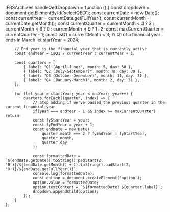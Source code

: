 IFRSArchives.handleQedDropdown = function () {
        const dropdown = document.getElementById('selectQED');
        const currentDate = new Date();
        const currentYear = currentDate.getFullYear();
        const currentMonth = currentDate.getMonth();
        const currentQuarter = currentMonth < 3 ? 3 : currentMonth < 6 ? 0 : currentMonth < 9 ? 1 : 2;
        const maxCurrentQuarter = currentQuarter - 1;
        const isQ1 = currentMonth < 3; // Q1 of a financial year ends in March
        let startYear = 2024;

        // End year is the financial year that is currently active
        const endYear = isQ1 ? currentYear : currentYear + 1;

        const quarters = [
            { label: "Q1 (April-June)", month: 5, day: 30 },
            { label: "Q2 (July-September)", month: 8, day: 30 },
            { label: "Q3 (October-December)", month: 11, day: 31 },
            { label: "Q4 (January-March)", month: 2, day: 31 },
        ];

        for (let year = startYear; year < endYear; year++) {
            quarters.forEach((quarter, index) => {
                // Stop adding if we've passed the previous quarter in the current financial year
                if(year === endYear - 1 && index >= maxCurrentQuarter) return;
                const fyStartYear = year;
                const fyEndYear = year + 1;
                const endDate = new Date(
                    quarter.month === 2 ? fyEndYear : fyStartYear,
                    quarter.month,
                    quarter.day
                );

                const formattedDate = `${endDate.getDate().toString().padStart(2, '0')}/${(endDate.getMonth() + 1).toString().padStart(2, '0')}/${endDate.getFullYear()}`;
                console.log(formattedDate);
                const option = document.createElement('option');
                option.value = formattedDate;
                option.textContent = `${formattedDate} ${quarter.label}`;
                dropdown.appendChild(option);
            });
        }
    };
